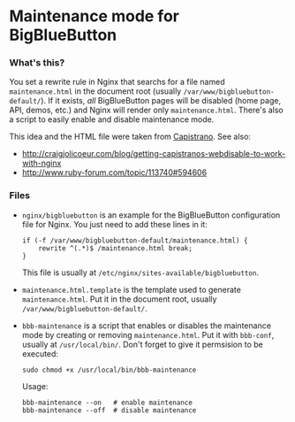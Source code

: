 Maintenance mode for BigBlueButton
==================================

### What's this?

You set a rewrite rule in Nginx that searchs for a file named `maintenance.html` in the document root (usually `/var/www/bigbluebutton-default/`). If it exists, *all* BigBlueButton pages will be disabled (home page, API, demos, etc.) and Nginx will render only `maintenance.html`. There's also a script to easily enable and disable maintenance mode.

This idea and the HTML file were taken from [Capistrano](https://github.com/capistrano/capistrano/). See also:

* http://craigjolicoeur.com/blog/getting-capistranos-webdisable-to-work-with-nginx
* http://www.ruby-forum.com/topic/113740#594606


### Files

* `nginx/bigbluebutton` is an example for the BigBlueButton configuration file for Nginx. You just need to add these lines in it:

    ```
    if (-f /var/www/bigbluebutton-default/maintenance.html) {
        rewrite ^(.*)$ /maintenance.html break;
    }
    ```

    This file is usually at `/etc/nginx/sites-available/bigbluebutton`.

* `maintenance.html.template` is the template used to generate `maintenance.html`. Put it in the document root, usually `/var/www/bigbluebutton-default/`.

* `bbb-maintenance` is a script that enables or disables the maintenance mode by creating or removing `maintenance.html`. Put it with `bbb-conf`, usually at `/usr/local/bin/`. Don't forget to give it permsision to be executed:

    ```
    sudo chmod +x /usr/local/bin/bbb-maintenance
    ```

    Usage:

    ```
    bbb-maintenance --on   # enable maintenance
    bbb-maintenance --off  # disable maintenance
    ```
